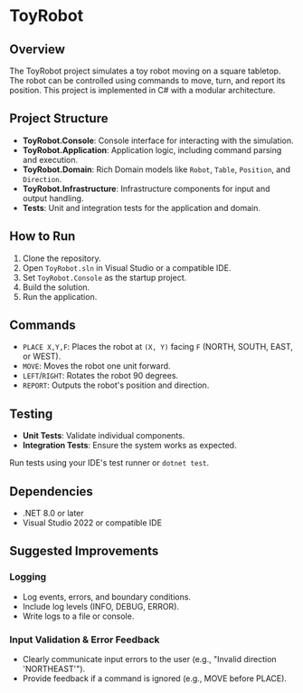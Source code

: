 # ToyRobot

## Overview
The ToyRobot project simulates a toy robot moving on a square tabletop. The robot can be controlled using commands to move, turn, and report its position. This project is implemented in C# with a modular architecture.

## Project Structure

- **ToyRobot.Console**: Console interface for interacting with the simulation.
- **ToyRobot.Application**: Application logic, including command parsing and execution.
- **ToyRobot.Domain**: Rich Domain models like `Robot`, `Table`, `Position`, and `Direction`.
- **ToyRobot.Infrastructure**: Infrastructure components for input and output handling.
- **Tests**: Unit and integration tests for the application and domain.

## How to Run

1. Clone the repository.
2. Open `ToyRobot.sln` in Visual Studio or a compatible IDE.
3. Set `ToyRobot.Console` as the startup project.
4. Build the solution.
5. Run the application.

## Commands

- `PLACE X,Y,F`: Places the robot at `(X, Y)` facing `F` (NORTH, SOUTH, EAST, or WEST).
- `MOVE`: Moves the robot one unit forward.
- `LEFT`/`RIGHT`: Rotates the robot 90 degrees.
- `REPORT`: Outputs the robot's position and direction.

## Testing

- **Unit Tests**: Validate individual components.
- **Integration Tests**: Ensure the system works as expected.

Run tests using your IDE's test runner or `dotnet test`.

## Dependencies

- .NET 8.0 or later
- Visual Studio 2022 or compatible IDE

## Suggested Improvements

### Logging
- Log events, errors, and boundary conditions.
- Include log levels (INFO, DEBUG, ERROR).
- Write logs to a file or console.

### Input Validation & Error Feedback
- Clearly communicate input errors to the user (e.g., "Invalid direction 'NORTHEAST'").
- Provide feedback if a command is ignored (e.g., MOVE before PLACE).